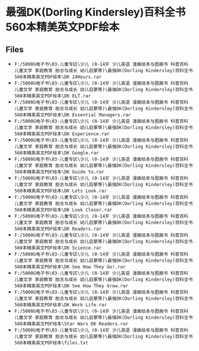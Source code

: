 # 最强DK(Dorling Kindersley)百科全书 560本精美英文PDF绘本

## Files

- `F:/5000G电子书\03-儿童专区\少儿 (0-14岁 少儿英语 漫画绘本与图画书 科普百科 儿童文学 家庭教育 励志与成长 幼儿启蒙等)\最强DK(Dorling Kindersley)百科全书 560本精美英文PDF绘本\DK 24Hours.rar`
- `F:/5000G电子书\03-儿童专区\少儿 (0-14岁 少儿英语 漫画绘本与图画书 科普百科 儿童文学 家庭教育 励志与成长 幼儿启蒙等)\最强DK(Dorling Kindersley)百科全书 560本精美英文PDF绘本\DK ELT.rar`
- `F:/5000G电子书\03-儿童专区\少儿 (0-14岁 少儿英语 漫画绘本与图画书 科普百科 儿童文学 家庭教育 励志与成长 幼儿启蒙等)\最强DK(Dorling Kindersley)百科全书 560本精美英文PDF绘本\DK Essential Managers.rar`
- `F:/5000G电子书\03-儿童专区\少儿 (0-14岁 少儿英语 漫画绘本与图画书 科普百科 儿童文学 家庭教育 励志与成长 幼儿启蒙等)\最强DK(Dorling Kindersley)百科全书 560本精美英文PDF绘本\DK Experience.rar`
- `F:/5000G电子书\03-儿童专区\少儿 (0-14岁 少儿英语 漫画绘本与图画书 科普百科 儿童文学 家庭教育 励志与成长 幼儿启蒙等)\最强DK(Dorling Kindersley)百科全书 560本精美英文PDF绘本\DK Google.rar`
- `F:/5000G电子书\03-儿童专区\少儿 (0-14岁 少儿英语 漫画绘本与图画书 科普百科 儿童文学 家庭教育 励志与成长 幼儿启蒙等)\最强DK(Dorling Kindersley)百科全书 560本精美英文PDF绘本\DK Guide to.rar`
- `F:/5000G电子书\03-儿童专区\少儿 (0-14岁 少儿英语 漫画绘本与图画书 科普百科 儿童文学 家庭教育 励志与成长 幼儿启蒙等)\最强DK(Dorling Kindersley)百科全书 560本精美英文PDF绘本\DK Lets Look.rar`
- `F:/5000G电子书\03-儿童专区\少儿 (0-14岁 少儿英语 漫画绘本与图画书 科普百科 儿童文学 家庭教育 励志与成长 幼儿启蒙等)\最强DK(Dorling Kindersley)百科全书 560本精美英文PDF绘本\DK Look Closer.rar`
- `F:/5000G电子书\03-儿童专区\少儿 (0-14岁 少儿英语 漫画绘本与图画书 科普百科 儿童文学 家庭教育 励志与成长 幼儿启蒙等)\最强DK(Dorling Kindersley)百科全书 560本精美英文PDF绘本\DK Readers.rar`
- `F:/5000G电子书\03-儿童专区\少儿 (0-14岁 少儿英语 漫画绘本与图画书 科普百科 儿童文学 家庭教育 励志与成长 幼儿启蒙等)\最强DK(Dorling Kindersley)百科全书 560本精美英文PDF绘本\DK Science.rar`
- `F:/5000G电子书\03-儿童专区\少儿 (0-14岁 少儿英语 漫画绘本与图画书 科普百科 儿童文学 家庭教育 励志与成长 幼儿启蒙等)\最强DK(Dorling Kindersley)百科全书 560本精美英文PDF绘本\DK See How They Go!.rar`
- `F:/5000G电子书\03-儿童专区\少儿 (0-14岁 少儿英语 漫画绘本与图画书 科普百科 儿童文学 家庭教育 励志与成长 幼儿启蒙等)\最强DK(Dorling Kindersley)百科全书 560本精美英文PDF绘本\DK See How They Grow.rar`
- `F:/5000G电子书\03-儿童专区\少儿 (0-14岁 少儿英语 漫画绘本与图画书 科普百科 儿童文学 家庭教育 励志与成长 幼儿启蒙等)\最强DK(Dorling Kindersley)百科全书 560本精美英文PDF绘本\DK Work Life.rar`
- `F:/5000G电子书\03-儿童专区\少儿 (0-14岁 少儿英语 漫画绘本与图画书 科普百科 儿童文学 家庭教育 励志与成长 幼儿启蒙等)\最强DK(Dorling Kindersley)百科全书 560本精美英文PDF绘本\Star Wars DK Readers.rar`
- `F:/5000G电子书\03-儿童专区\少儿 (0-14岁 少儿英语 漫画绘本与图画书 科普百科 儿童文学 家庭教育 励志与成长 幼儿启蒙等)\最强DK(Dorling Kindersley)百科全书 560本精美英文PDF绘本\files.txt`
